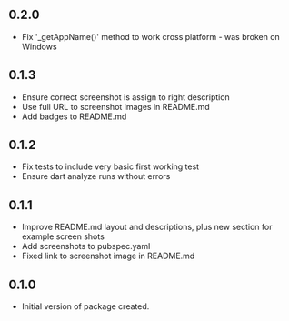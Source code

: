 ## 0.2.0
- Fix '_getAppName()' method to work cross platform - was broken on Windows

## 0.1.3
- Ensure correct screenshot is assign to right description
- Use full URL to screenshot images in README.md
- Add badges to README.md

## 0.1.2
- Fix tests to include very basic first working test
- Ensure dart analyze runs without errors

## 0.1.1
- Improve README.md layout and descriptions, plus new section for example screen shots
- Add screenshots to pubspec.yaml
- Fixed link to screenshot image in README.md

## 0.1.0
- Initial version of package created.
